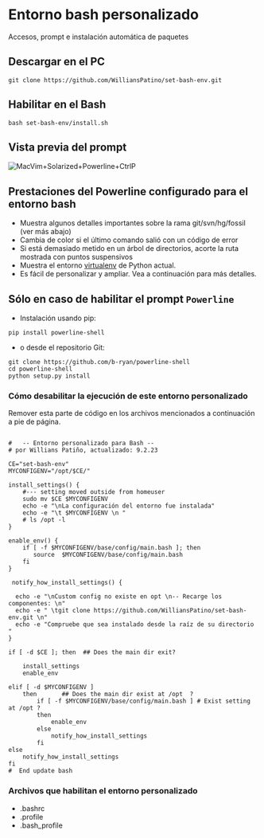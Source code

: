 # Entorno bash personalizado 

Accesos, prompt e instalación automática de paquetes


## Descargar en el PC

    git clone https://github.com/WilliansPatino/set-bash-env.git

##  Habilitar en el Bash

    bash set-bash-env/install.sh



## Vista previa del prompt


![MacVim+Solarized+Powerline+CtrlP](https://raw.github.com/b-ryan/powerline-shell/master/bash-powerline-screenshot.png)

## Prestaciones del Powerline configurado para el entorno bash

- Muestra algunos detalles importantes sobre la rama git/svn/hg/fossil (ver más abajo)
- Cambia de color si el último comando salió con un código de error
- Si está demasiado metido en un árbol de directorios, acorte la ruta mostrada con puntos suspensivos
- Muestra el entorno [virtualenv](http://www.virtualenv.org/)  de Python actual. 
- Es fácil de personalizar y ampliar. Vea a continuación para más detalles.


## Sólo en caso de habilitar el prompt `Powerline`


- Instalación usando pip:

```
pip install powerline-shell
```

- o desde el repositorio Git:

```
git clone https://github.com/b-ryan/powerline-shell
cd powerline-shell
python setup.py install
```


### Cómo desabilitar la ejecución de este entorno personalizado

Remover esta parte de código en los archivos mencionados a continuación a pie de página.

```

#   -- Entorno personalizado para Bash --     
# por Willians Patiño, actualizado: 9.2.23   
 
CE="set-bash-env" 
MYCONFIGENV="/opt/$CE/"  
 
install_settings() {					       
    #--- setting moved outside from homeuser 
    sudo mv $CE $MYCONFIGENV  			   
    echo -e "\nLa configuración del entorno fue instalada" 
    echo -e "\t $MYCONFIGENV \n "            
    # ls /opt -l							   
}  
   
enable_env() { 
    if [ -f $MYCONFIGENV/base/config/main.bash ]; then
       source  $MYCONFIGENV/base/config/main.bash     
    fi   
} 
 
 notify_how_install_settings() { 
 
  echo -e "\nCustom config no existe en opt \n-- Recarge los componentes: \n" 
  echo -e " \tgit clone https://github.com/WilliansPatino/set-bash-env.git \n"     
  echo -e "Compruebe que sea instalado desde la raíz de su directorio "      
} 
 
if [ -d $CE ]; then  ## Does the main dir exit?  
 
    install_settings    
    enable_env          
   
elif [ -d $MYCONFIGENV ] 
    then       ## Does the main dir exist at /opt  ? 
        if [ -f $MYCONFIGENV/base/config/main.bash ] # Exist setting at /opt ? 
        then 
            enable_env 
        else 
            notify_how_install_settings  
        fi   
else  
    notify_how_install_settings  
fi  
#  End update bash  

```

###  Archivos que habilitan el entorno personalizado


- .bashrc
- .profile
- .bash_profile







```

```

